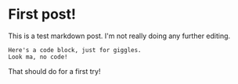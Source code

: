 # First post!

This is a test markdown post. I'm not really doing any further editing.

    Here's a code block, just for giggles.
    Look ma, no code!

That should do for a first try!
